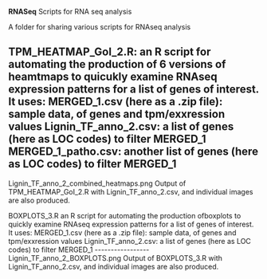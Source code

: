 **RNASeq**
Scripts for RNA seq analysis

A folder for sharing various scripts for RNAseq analysis

**TPM_HEATMAP_GoI_2.R:**                     an R script for automating the production of 6 versions of heamtmaps to quicukly examine RNAseq expression patterns for a  list of genes of interest. It uses:
  MERGED_1.csv (here as a .zip file):     sample data, of genes and tpm/exxression values
  Lignin_TF_anno_2.csv:                   a list of genes (here as LOC codes)  to filter MERGED_1
  MERGED_1_patho.csv:                     another list of genes (here as LOC codes)  to filter MERGED_1
  -----------------
  Lignin_TF_anno_2_combined_heatmaps.png  Output of TPM_HEATMAP_GoI_2.R with  Lignin_TF_anno_2.csv, and individual images are also produced.


  

BOXPLOTS_3.R                               an R script for automating the production ofboxplots to quickly examine RNAseq expression patterns for a  list of genes of interest. It uses:
  MERGED_1.csv (here as a .zip file):     sample data, of genes and tpm/exxression values
   Lignin_TF_anno_2.csv:                  a list of genes (here as LOC codes)  to filter MERGED_1
    -----------------
  Lignin_TF_anno_2_BOXPLOTS.png                    Output of BOXPLOTS_3.R  with  Lignin_TF_anno_2.csv, and individual images are also produced.
                  
